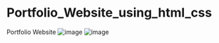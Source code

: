 # Portfolio_Website_using_html_css
Portfolio Website
![image](https://user-images.githubusercontent.com/114800813/216678396-40fef61e-2ef2-437d-8f4e-bf84a83cf211.png)
![image](https://user-images.githubusercontent.com/114800813/216836912-db4dd571-f475-4e11-b54b-cd17a1085f8a.png)
